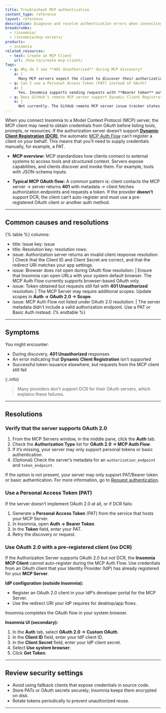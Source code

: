 ```yaml
---
title: Troubleshoot MCP authentication
content_type: reference
layout: reference
description: Diagnose and resolve authentication errors when connecting Insomnia to MCP servers that don’t support OAuth Dynamic Client Registration.
breadcrumbs:
  - /insomnia/
  - /insomnia/mcp-servers/
products:
  - insomnia
related_resources:
  - text: Create an MCP Client
    url: /how-to/create-mcp-client/
faqs:
  - q: Why do I see **401 Unauthorized** during MCP discovery?
    a: |
      Many MCP servers expect the client to discover their authorization server first. A typical flow is: client accesses server → server returns **401** with metadata → client follows metadata to get OAuth endpoints. If the provider doesn’t support Dynamic Client Registration, automatic registration fails and you must use a pre-registered client or a personal token. :contentReference[oaicite:7]{index=7}
  - q: Can I use a Personal Access Token (PAT) instead of OAuth?
    a: |
      Yes. Insomnia supports sending requests with **Bearer token** auth. If your MCP server documents PAT usage, set **Auth → Bearer token** and provide the token. :contentReference[oaicite:8]{index=8}
  - q: Does GitHub’s remote MCP server support Dynamic Client Registration?
    a: |
      Not currently. The GitHub remote MCP server issue tracker states DCR isn’t supported yet; use a pre-registered client or a PAT per server documentation. :contentReference[oaicite:9]{index=9}
---
```

When you connect Insomnia to a Model Context Protocol (MCP) server, the MCP client may need to obtain credentials from OAuth before listing tools, prompts, or resources. If the authorization server doesn’t support [**Dynamic Client Registration (DCR)**](/dev-portal/dynamic-client-registration/), the automatic [MCP Auth Flow](insomnia/create-mcp-client/#authentication-flow) can’t register a client on your behalf. This means that you’ll need to supply credentials manually, for example, a PAT.

- **MCP overview:** MCP standardizes how clients connect to external systems to access tools and structured context. Servers expose capabilities, and clients discover and invoke them. For example, tools with JSON-schema inputs.

- **Typical MCP OAuth flow:** A common pattern is: client contacts the MCP server → server returns **401** with metadata → client fetches authorization endpoints and requests a token. If the provider **doesn’t** support DCR, the client can’t auto-register and must use a pre-registered OAuth client or another auth method.

---
## Common causes and resolutions
<!-- vale off -->
{% table %}
columns:
- title: Issue
  key: issue
- title: Resolution
  key: resolution
rows:
- issue: Authorization server returns an invalid client response
  resolution: |
   Check that the Client ID and Client Secret are correct, and that the redirect URI matches your app settings.
- issue: Browser does not open during OAuth flow
  resolution: |
   Ensure that Insomnia can open URLs with your system default browser. The MCP Auth Flow currently supports browser-based OAuth only.
- issue: Token obtained but requests still fail with **401 Unauthorized**
  resolution: |
   The MCP Server may require additional scopes. Update scopes in **Auth → OAuth 2.0 → Scope**.
- issue: MCP Auth Flow not listed under OAuth 2.0
  resolution: |
   The server metadata didn’t include a valid authorization endpoint. Use a PAT or Basic Auth instead.
{% endtable %}
<!-- vale on -->
---

## Symptoms

You might encounter:
- During discovery, **401 Unauthorized** responses  
- An error indicating that **Dynamic Client Registration** isn’t supported  
- Successful token issuance elsewhere, but requests from the MCP client still fail

{:.info}
> Many providers don’t support DCR for their OAuth servers, which explains these failures.

---

## Resolutions

### Verify that the server supports OAuth 2.0

1. From the MCP Servers window, in the middle pane, click the **Auth** tab.  
2. Check the **Authorization Type** list for **OAuth 2.0 → MCP Auth Flow**.  
3. If it’s missing, your server may only support personal tokens or basic authentication.  
4. (Optional) Check the server’s metadata for an `authorization_endpoint` and `token_endpoint`.

If the option is not present, your server may only support PAT/Bearer token or basic authentication. For more information, go to [Request authentication](/insomnia/request-authentication/).

### Use a Personal Access Token (PAT)

If the server doesn’t implement OAuth 2.0 at all, or if DCR fails:

1. Generate a **Personal Access Token** (PAT) from the service that hosts your MCP Server.  
2. In Insomnia, open **Auth → Bearer Token**.  
3. In the **Token** field, enter your PAT.  
4. Retry the discovery or request.

### Use OAuth 2.0 with a pre-registered client (no DCR)

If the Authorization Server supports OAuth 2.0 but not DCR, the **Insomnia MCP Client** cannot auto-register during the MCP Auth Flow. Use credentials from an OAuth client that your Identity Provider (IdP) has already registered for your **MCP Server**.

**IdP configuration (outside Insomnia):**
- Register an OAuth 2.0 client in your IdP’s developer portal for the MCP Server.
- Use the redirect URI your IdP requires for desktop/app flows.  

Insomnia completes the OAuth flow in your system browser.

**Insomnia UI (secondary):**
1. In the **Auth** tab, select **OAuth 2.0 → Custom OAuth**.
2. In the **Client ID** field, enter your IdP client ID.
3. In the **Client Secret** field, enter your IdP client secret.
4. Select **Use system browser**.
5. Click **Get Token**.

---

## Review security settings

- Avoid using fallback clients that expose credentials in source code.  
- Store PATs or OAuth secrets securely; Insomnia keeps them encrypted on disk.  
- Rotate tokens periodically to prevent unauthorized reuse.
---